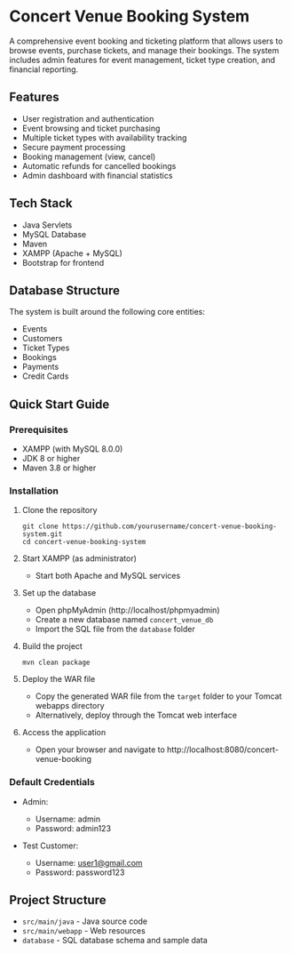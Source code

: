 # Concert Venue Booking System

A comprehensive event booking and ticketing platform that allows users to browse events, purchase tickets, and manage their bookings. The system includes admin features for event management, ticket type creation, and financial reporting.

## Features

- User registration and authentication
- Event browsing and ticket purchasing
- Multiple ticket types with availability tracking
- Secure payment processing
- Booking management (view, cancel)
- Automatic refunds for cancelled bookings
- Admin dashboard with financial statistics

## Tech Stack

- Java Servlets
- MySQL Database
- Maven
- XAMPP (Apache + MySQL)
- Bootstrap for frontend

## Database Structure

The system is built around the following core entities:
- Events
- Customers
- Ticket Types
- Bookings
- Payments
- Credit Cards

## Quick Start Guide

### Prerequisites

- XAMPP (with MySQL 8.0.0)
- JDK 8 or higher
- Maven 3.8 or higher

### Installation

1. Clone the repository
   ```
   git clone https://github.com/yourusername/concert-venue-booking-system.git
   cd concert-venue-booking-system
   ```

2. Start XAMPP (as administrator)
   - Start both Apache and MySQL services

3. Set up the database
   - Open phpMyAdmin (http://localhost/phpmyadmin)
   - Create a new database named `concert_venue_db`
   - Import the SQL file from the `database` folder

4. Build the project
   ```
   mvn clean package
   ```

5. Deploy the WAR file
   - Copy the generated WAR file from the `target` folder to your Tomcat webapps directory
   - Alternatively, deploy through the Tomcat web interface

6. Access the application
   - Open your browser and navigate to http://localhost:8080/concert-venue-booking

### Default Credentials

- Admin:
  - Username: admin
  - Password: admin123

- Test Customer:
  - Username: user1@gmail.com
  - Password: password123

## Project Structure

- `src/main/java` - Java source code
- `src/main/webapp` - Web resources
- `database` - SQL database schema and sample data
